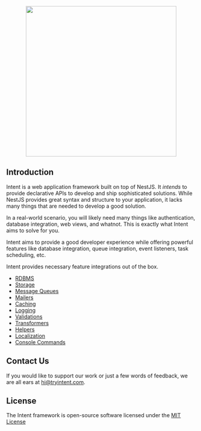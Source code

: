 <p align="center"><a href="https://tryintent.com" target="_blank"><img src="https://intent-assets.s3.ap-south-1.amazonaws.com/intent-banner.png" width="400"></a></p>

## Introduction

Intent is a web application framework built on top of NestJS. It _intends_ to provide declarative APIs to develop and ship sophisticated solutions. While NestJS provides great syntax and structure to your application, it lacks many things that are needed to develop a good solution.

In a real-world scenario, you will likely need many things like authentication, database integration, web views, and whatnot. This is exactly what Intent aims to solve for you.

Intent aims to provide a good developer experience while offering powerful features like database integration, queue integration, event listeners, task scheduling, etc.

Intent provides necessary feature integrations out of the box.

- [RDBMS](https://tryintent.com/docs/databases/getting-started)
- [Storage](https://tryintent.com/docs/file-storage)
- [Message Queues](https://tryintent.com/docs/queues)
- [Mailers](https://tryintent.com/docs/mailers)
- [Caching](https://tryintent.com/docs/cache)
- [Logging](https://tryintent.com/docs/logging)
- [Validations](https://tryintent.com/docs/validation)
- [Transformers](https://tryintent.com/docs/transformers)
- [Helpers](https://tryintent.com/docs/helpers)
- [Localization](https://tryintent.com/docs/localization)
- [Console Commands](https://tryintent.com/docs/console)

## Contact Us

If you would like to support our work or just a few words of feedback, we are all ears at [hi@tryintent.com](mailto:hi@tryintent.com).

## License

The Intent framework is open-source software licensed under the [MIT License](#license)

